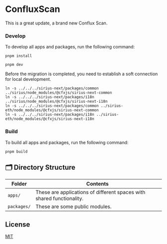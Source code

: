 # ConfluxScan

This is a great update, a brand new Conflux Scan.

### Develop

To develop all apps and packages, run the following command:

```
pnpm install
```

```
pnpm dev
```

Before the migration is completed, you need to establish a soft connection for local development.

```
ln -s ../../../sirius-next/packages/common ../sirius/node_modules/@cfxjs/sirius-next-common
ln -s ../../../sirius-next/packages/i18n ../sirius/node_modules/@cfxjs/sirius-next-i18n
ln -s ../../../sirius-next/packages/common ../sirius-eth/node_modules/@cfxjs/sirius-next-common
ln -s ../../../sirius-next/packages/i18n ../sirius-eth/node_modules/@cfxjs/sirius-next-i18n
```

### Build

To build all apps and packages, run the following command:

```
pnpm build
```

## 🗂 Directory Structure

| Folder      | Contents                                                              |
| ----------- | --------------------------------------------------------------------- |
| `apps/`     | These are applications of different spaces with shared functionality. |
| `packages/` | These are some public modules.                                        |

## License

[MIT](http://opensource.org/licenses/MIT)
